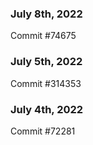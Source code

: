 ### July 8th, 2022

Commit #74675

### July 5th, 2022

Commit #314353


### July 4th, 2022

Commit #72281
